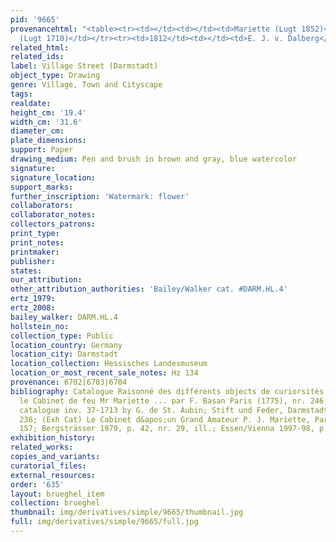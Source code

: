 ```yaml
---
pid: '9665'
provenancehtml: "<table><tr><td></td><td></td><td>Mariette (Lugt 1852)</td></tr><tr><td></td><td></td><td>Lagoy
  (Lugt 1710)</td></tr><tr><td>1812</td><td></td><td>E. J. v. Dalberg</td></tr></table>"
related_html:
related_ids:
label: Village Street (Darmstadt)
object_type: Drawing
genre: Village, Town and Cityscape
tags:
realdate:
height_cm: '19.4'
width_cm: '31.6'
diameter_cm:
plate_dimensions:
support: Paper
drawing_medium: Pen and brush in brown and gray, blue watercolor
signature:
signature_location:
support_marks:
further_inscription: 'Watermark: flower'
collaborators:
collaborator_notes:
collectors_patrons:
print_type:
print_notes:
printmaker:
publisher:
states:
our_attribution:
other_attribution_authorities: 'Bailey/Walker cat. #DARM.HL.4'
ertz_1979:
ertz_2008:
bailey_walker: DARM.HL.4
hollstein_no:
collection_type: Public
location_country: Germany
location_city: Darmstadt
location_collection: Hessisches Landesmuseum
location_or_most_recent_sale_notes: Hz 134
provenance: 6702|6703|6704
bibliography: Catalogue Raisonné des différents objects de curiorsités et qui composaient
  le Cabinet de feu Mr Mariette ... par F. Basan Paris (1775), nr. 246; Boston Museum
  catalogue inv. 37-1713 by G. de St. Aubin; Stift und Feder, Darmstadt 1930, nr.
  236; (Exh Cat) Le Cabinet d&apos;un Grand Amateur P. J. Mariette, Paris, 1967, nr.
  157; Bergsträsser 1979, p. 42, nr. 29, ill.; Essen/Vienna 1997-98, p. 36, fig. 8
exhibition_history:
related_works:
copies_and_variants:
curatorial_files:
external_resources:
order: '635'
layout: brueghel_item
collection: brueghel
thumbnail: img/derivatives/simple/9665/thumbnail.jpg
full: img/derivatives/simple/9665/full.jpg
---
```

